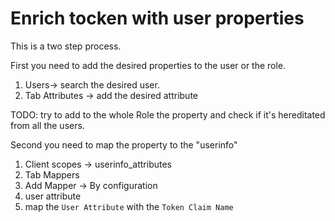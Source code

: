 # Enrich tocken with user properties

This is a two step process.

First you need to add the desired properties to the user or the role.
1. Users-> search the desired user.
2. Tab Attributes -> add the desired attribute

TODO: try to add to the whole Role the property and check if it's hereditated from all the users.

Second you need to map the property to the "userinfo"
1. Client scopes -> userinfo_attributes
2. Tab Mappers
3. Add Mapper -> By configuration
4. user attribute
5. map the `User Attribute` with the `Token Claim Name`

